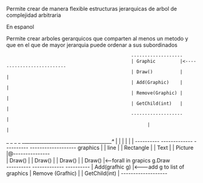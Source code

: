 Permite crear de manera flexible estructuras jerarquicas de arbol de complejidad arbitraria

En espanol

Permite crear arboles gerarquicos que comparten al menos un metodo y que en el que de mayor jerarquia puede ordenar a sus subordinados

                                                  -------------------
                                                  | Graphic         |<--------------------------
                                                  | Draw()          |                          |
                                                  | Add(Graphic)    |                          |
                                                  | Remove(Graphic) |                          |
                                                  | GetChild(int)   |                          |
                                                  -------------------                          |
                                                        |                                      |             
_ _ _ _ ________________________________________________^___________                           |
            |                   |               |                   |                          |
      ----------       -------------       ----------       -------------------     graphics   |
      | line   |       | Rectangle |       | Text   |       | Picture          |@---------------          
      | Draw() |       | Draw()    |       | Draw() |       | Draw()           |<--forall in grapics g.Draw        
      ----------       -------------       ----------       | Add(grafhic g)   |<---add g to list of graphics
                                                            | Remove (Grafhic) |
                                                            | GetChild(int)    |
                                                            -------------------

